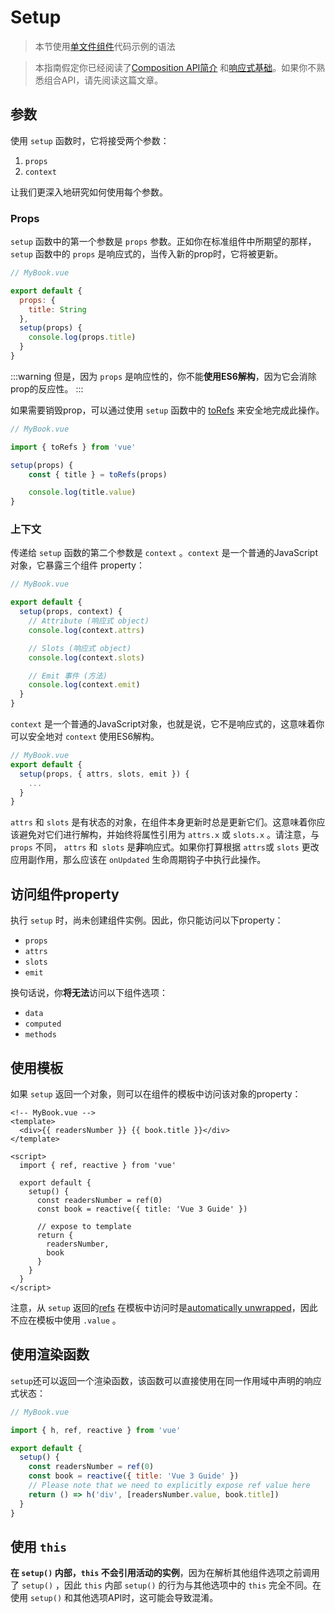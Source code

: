 # Setup

> 本节使用[单文件组件](single-file-component.html)代码示例的语法

> 本指南假定你已经阅读了[Composition API简介](composition-api-introduction.html) 和[响应式基础](reactivity-fundamentals.html)。如果你不熟悉组合API，请先阅读这篇文章。


## 参数

使用 `setup` 函数时，它将接受两个参数：

1. `props`
2. `context`

让我们更深入地研究如何使用每个参数。

### Props

`setup` 函数中的第一个参数是 `props` 参数。正如你在标准组件中所期望的那样，`setup` 函数中的 `props` 是响应式的，当传入新的prop时，它将被更新。

```js
// MyBook.vue

export default {
  props: {
    title: String
  },
  setup(props) {
    console.log(props.title)
  }
}
```

:::warning
但是，因为 `props` 是响应性的，你不能**使用ES6解构**，因为它会消除prop的反应性。
:::

如果需要销毁prop，可以通过使用 `setup` 函数中的 [toRefs](reactivity-fundamentals.html#destructuring-reactive-state) 来安全地完成此操作。

```js
// MyBook.vue

import { toRefs } from 'vue'

setup(props) {
	const { title } = toRefs(props)

	console.log(title.value)
}
```

### 上下文

传递给 `setup` 函数的第二个参数是 `context` 。`context` 是一个普通的JavaScript对象，它暴露三个组件 property：

```js
// MyBook.vue

export default {
  setup(props, context) {
    // Attribute (响应式 object)
    console.log(context.attrs)

    // Slots (响应式 object)
    console.log(context.slots)

    // Emit 事件 (方法)
    console.log(context.emit)
  }
}
```

`context` 是一个普通的JavaScript对象，也就是说，它不是响应式的，这意味着你可以安全地对 `context` 使用ES6解构。

```js
// MyBook.vue
export default {
  setup(props, { attrs, slots, emit }) {
    ...
  }
}
```

`attrs` 和 `slots` 是有状态的对象，在组件本身更新时总是更新它们。这意味着你应该避免对它们进行解构，并始终将属性引用为 `attrs.x` 或 `slots.x` 。请注意，与 `props` 不同， `attrs` 和` slots` 是**非**响应式。如果你打算根据 `attrs`或 `slots` 更改应用副作用，那么应该在 `onUpdated` 生命周期钩子中执行此操作。

## 访问组件property

执行 `setup` 时，尚未创建组件实例。因此，你只能访问以下property：

- `props`
- `attrs`
- `slots`
- `emit`

换句话说，你**将无法**访问以下组件选项：

- `data`
- `computed`
- `methods`

## 使用模板

如果 `setup` 返回一个对象，则可以在组件的模板中访问该对象的property：

```vue-html
<!-- MyBook.vue -->
<template>
  <div>{{ readersNumber }} {{ book.title }}</div>
</template>

<script>
  import { ref, reactive } from 'vue'

  export default {
    setup() {
      const readersNumber = ref(0)
      const book = reactive({ title: 'Vue 3 Guide' })

      // expose to template
      return {
        readersNumber,
        book
      }
    }
  }
</script>
```

注意，从 `setup` 返回的[refs](../api/refs-api.html#ref) 在模板中访问时是[automatically unwrapped](../api/refs-api.html#access-in-templates)，因此不应在模板中使用 `.value` 。


## 使用渲染函数

`setup`还可以返回一个渲染函数，该函数可以直接使用在同一作用域中声明的响应式状态：

```js
// MyBook.vue

import { h, ref, reactive } from 'vue'

export default {
  setup() {
    const readersNumber = ref(0)
    const book = reactive({ title: 'Vue 3 Guide' })
    // Please note that we need to explicitly expose ref value here
    return () => h('div', [readersNumber.value, book.title])
  }
}
```

## 使用 `this`

**在 `setup()` 内部，`this` 不会引用活动的实例**，因为在解析其他组件选项之前调用了 `setup()` ，因此 `this` 内部 `setup()` 的行为与其他选项中的 `this` 完全不同。在使用 `setup()` 和其他选项API时，这可能会导致混淆。
